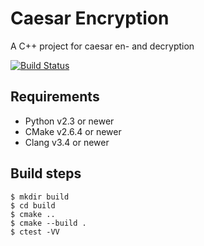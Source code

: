 # Caesar Encryption
A C++ project for caesar en- and decryption

[![Build Status](https://travis-ci.org/guddii/caesar.svg?branch=master)](https://travis-ci.org/guddii/caesar)

## Requirements

- Python v2.3 or newer
- CMake v2.6.4 or newer
- Clang v3.4 or newer

## Build steps
```
$ mkdir build
$ cd build
$ cmake ..
$ cmake --build .
$ ctest -VV
```